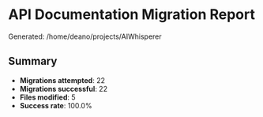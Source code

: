 # API Documentation Migration Report

Generated: /home/deano/projects/AIWhisperer

## Summary

- **Migrations attempted**: 22
- **Migrations successful**: 22
- **Files modified**: 5
- **Success rate**: 100.0%

